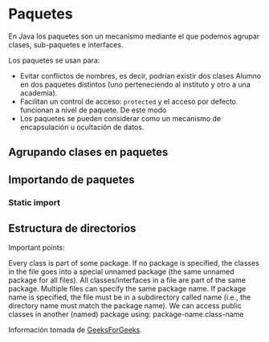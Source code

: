 # Paquetes
En Java los paquetes son un mecanismo mediante el que podemos agrupar clases, sub-paquetes e interfaces.

Los paquetes se usan para:

* Evitar conflictos de nombres, es decir, podrían existir dos clases Alumno en dos paquetes distintos (uno perteneciendo al instituto y otro a una academia).
* Facilitan un control de acceso: `protected` y el acceso por defecto funcionan a nivel de paquete. De este modo
* Los paquetes se pueden considerar como un mecanismo de encapsulación u ocultación de datos.

## Agrupando clases en paquetes


## Importando de paquetes

### Static import


## Estructura de directorios


Important points:

Every class is part of some package.
If no package is specified, the classes in the file goes into a special unnamed package (the same unnamed package for all files).
All classes/interfaces in a file are part of the same package. Multiple files can specify the same package name.
If package name is specified, the file must be in a subdirectory called name (i.e., the directory name must match the package name).
We can access public classes in another (named) package using: package-name.class-name

Información tomada de [GeeksForGeeks](https://www.geeksforgeeks.org/packages-in-java/).
